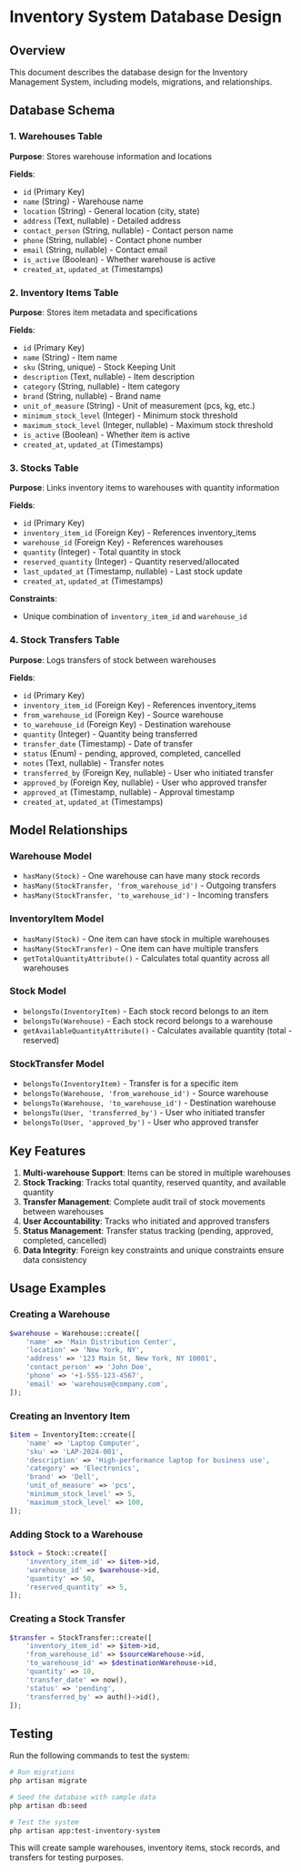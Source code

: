 # Inventory System Database Design

## Overview
This document describes the database design for the Inventory Management System, including models, migrations, and relationships.

## Database Schema

### 1. Warehouses Table
**Purpose**: Stores warehouse information and locations

**Fields**:
- `id` (Primary Key)
- `name` (String) - Warehouse name
- `location` (String) - General location (city, state)
- `address` (Text, nullable) - Detailed address
- `contact_person` (String, nullable) - Contact person name
- `phone` (String, nullable) - Contact phone number
- `email` (String, nullable) - Contact email
- `is_active` (Boolean) - Whether warehouse is active
- `created_at`, `updated_at` (Timestamps)

### 2. Inventory Items Table
**Purpose**: Stores item metadata and specifications

**Fields**:
- `id` (Primary Key)
- `name` (String) - Item name
- `sku` (String, unique) - Stock Keeping Unit
- `description` (Text, nullable) - Item description
- `category` (String, nullable) - Item category
- `brand` (String, nullable) - Brand name
- `unit_of_measure` (String) - Unit of measurement (pcs, kg, etc.)
- `minimum_stock_level` (Integer) - Minimum stock threshold
- `maximum_stock_level` (Integer, nullable) - Maximum stock threshold
- `is_active` (Boolean) - Whether item is active
- `created_at`, `updated_at` (Timestamps)

### 3. Stocks Table
**Purpose**: Links inventory items to warehouses with quantity information

**Fields**:
- `id` (Primary Key)
- `inventory_item_id` (Foreign Key) - References inventory_items
- `warehouse_id` (Foreign Key) - References warehouses
- `quantity` (Integer) - Total quantity in stock
- `reserved_quantity` (Integer) - Quantity reserved/allocated
- `last_updated_at` (Timestamp, nullable) - Last stock update
- `created_at`, `updated_at` (Timestamps)

**Constraints**:
- Unique combination of `inventory_item_id` and `warehouse_id`

### 4. Stock Transfers Table
**Purpose**: Logs transfers of stock between warehouses

**Fields**:
- `id` (Primary Key)
- `inventory_item_id` (Foreign Key) - References inventory_items
- `from_warehouse_id` (Foreign Key) - Source warehouse
- `to_warehouse_id` (Foreign Key) - Destination warehouse
- `quantity` (Integer) - Quantity being transferred
- `transfer_date` (Timestamp) - Date of transfer
- `status` (Enum) - pending, approved, completed, cancelled
- `notes` (Text, nullable) - Transfer notes
- `transferred_by` (Foreign Key, nullable) - User who initiated transfer
- `approved_by` (Foreign Key, nullable) - User who approved transfer
- `approved_at` (Timestamp, nullable) - Approval timestamp
- `created_at`, `updated_at` (Timestamps)

## Model Relationships

### Warehouse Model
- `hasMany(Stock)` - One warehouse can have many stock records
- `hasMany(StockTransfer, 'from_warehouse_id')` - Outgoing transfers
- `hasMany(StockTransfer, 'to_warehouse_id')` - Incoming transfers

### InventoryItem Model
- `hasMany(Stock)` - One item can have stock in multiple warehouses
- `hasMany(StockTransfer)` - One item can have multiple transfers
- `getTotalQuantityAttribute()` - Calculates total quantity across all warehouses

### Stock Model
- `belongsTo(InventoryItem)` - Each stock record belongs to an item
- `belongsTo(Warehouse)` - Each stock record belongs to a warehouse
- `getAvailableQuantityAttribute()` - Calculates available quantity (total - reserved)

### StockTransfer Model
- `belongsTo(InventoryItem)` - Transfer is for a specific item
- `belongsTo(Warehouse, 'from_warehouse_id')` - Source warehouse
- `belongsTo(Warehouse, 'to_warehouse_id')` - Destination warehouse
- `belongsTo(User, 'transferred_by')` - User who initiated transfer
- `belongsTo(User, 'approved_by')` - User who approved transfer

## Key Features

1. **Multi-warehouse Support**: Items can be stored in multiple warehouses
2. **Stock Tracking**: Tracks total quantity, reserved quantity, and available quantity
3. **Transfer Management**: Complete audit trail of stock movements between warehouses
4. **User Accountability**: Tracks who initiated and approved transfers
5. **Status Management**: Transfer status tracking (pending, approved, completed, cancelled)
6. **Data Integrity**: Foreign key constraints and unique constraints ensure data consistency

## Usage Examples

### Creating a Warehouse
```php
$warehouse = Warehouse::create([
    'name' => 'Main Distribution Center',
    'location' => 'New York, NY',
    'address' => '123 Main St, New York, NY 10001',
    'contact_person' => 'John Doe',
    'phone' => '+1-555-123-4567',
    'email' => 'warehouse@company.com',
]);
```

### Creating an Inventory Item
```php
$item = InventoryItem::create([
    'name' => 'Laptop Computer',
    'sku' => 'LAP-2024-001',
    'description' => 'High-performance laptop for business use',
    'category' => 'Electronics',
    'brand' => 'Dell',
    'unit_of_measure' => 'pcs',
    'minimum_stock_level' => 5,
    'maximum_stock_level' => 100,
]);
```

### Adding Stock to a Warehouse
```php
$stock = Stock::create([
    'inventory_item_id' => $item->id,
    'warehouse_id' => $warehouse->id,
    'quantity' => 50,
    'reserved_quantity' => 5,
]);
```

### Creating a Stock Transfer
```php
$transfer = StockTransfer::create([
    'inventory_item_id' => $item->id,
    'from_warehouse_id' => $sourceWarehouse->id,
    'to_warehouse_id' => $destinationWarehouse->id,
    'quantity' => 10,
    'transfer_date' => now(),
    'status' => 'pending',
    'transferred_by' => auth()->id(),
]);
```

## Testing

Run the following commands to test the system:

```bash
# Run migrations
php artisan migrate

# Seed the database with sample data
php artisan db:seed

# Test the system
php artisan app:test-inventory-system
```

This will create sample warehouses, inventory items, stock records, and transfers for testing purposes. 

